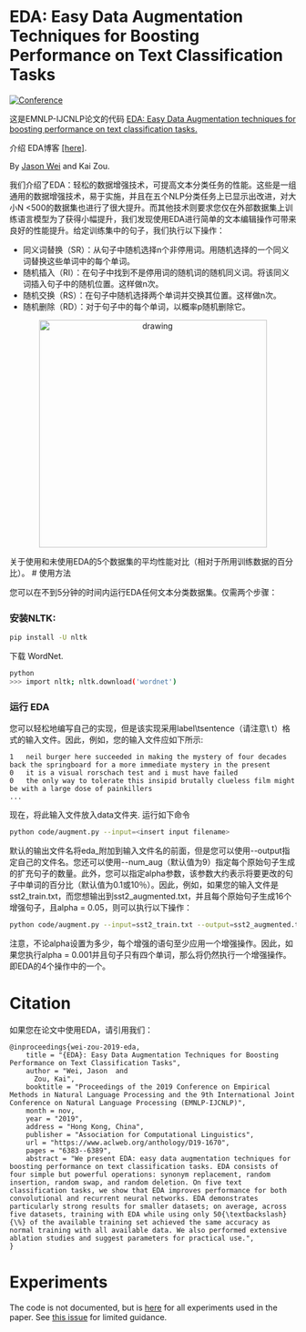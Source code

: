 # EDA: Easy Data Augmentation Techniques for Boosting Performance on Text Classification Tasks
[![Conference](http://img.shields.io/badge/EMNLP-2019-4b44ce.svg)](https://arxiv.org/abs/1901.11196)

这是EMNLP-IJCNLP论文的代码 [EDA: Easy Data Augmentation techniques for boosting performance on text classification tasks.](https://arxiv.org/abs/1901.11196) 

介绍 EDA博客 [[here]](https://medium.com/@jason.20/these-are-the-easiest-data-augmentation-techniques-in-natural-language-processing-you-can-think-of-88e393fd610). 

By [Jason Wei](https://jasonwei20.github.io/research/) and Kai Zou.

我们介绍了EDA：轻松的数据增强技术，可提高文本分类任务的性能。这些是一组通用的数据增强技术，易于实施，并且在五个NLP分类任务上已显示出改进，对大小N <500的数据集也进行了很大提升。而其他技术则要求您仅在外部数据集上训练语言模型为了获得小幅提升，我们发现使用EDA进行简单的文本编辑操作可带来良好的性能提升。给定训练集中的句子，我们执行以下操作：

- 同义词替换（SR）：从句子中随机选择n个非停用词。用随机选择的一个同义词替换这些单词中的每个单词。
- 随机插入（RI）：在句子中找到不是停用词的随机词的随机同义词。将该同义词插入句子中的随机位置。这样做n次。
- 随机交换（RS）：在句子中随机选择两个单词并交换其位置。这样做n次。
- 随机删除（RD）：对于句子中的每个单词，以概率p随机删除它。

<p align="center"> <img src="eda_figure.png" alt="drawing" width="400" class="center"> </p>
关于使用和未使用EDA的5个数据集的平均性能对比（相对于所用训练数据的百分比）。
# 使用方法

您可以在不到5分钟的时间内运行EDA任何文本分类数据集。仅需两个步骤：

### 安装NLTK:

```bash
pip install -U nltk
```

下载 WordNet.
```bash
python
>>> import nltk; nltk.download('wordnet')
```

### 运行 EDA

您可以轻松地编写自己的实现，但是该实现采用label\tsentence（请注意\ t）格式的输入文件。因此，例如，您的输入文件应如下所示:

```
1   neil burger here succeeded in making the mystery of four decades back the springboard for a more immediate mystery in the present 
0   it is a visual rorschach test and i must have failed 
0   the only way to tolerate this insipid brutally clueless film might be with a large dose of painkillers
...
```

现在，将此输入文件放入data文件夹. 运行如下命令 

```bash
python code/augment.py --input=<insert input filename>
```

默认的输出文件名将eda_附加到输入文件名的前面，但是您可以使用--output指定自己的文件名。您还可以使用--num_aug（默认值为9）指定每个原始句子生成的扩充句子的数量。此外，您可以指定alpha参数，该参数大约表示将要更改的句子中单词的百分比（默认值为0.1或10％）。因此，例如，如果您的输入文件是sst2_train.txt，而您想输出到sst2_augmented.txt，并且每个原始句子生成16个增强句子，且alpha = 0.05，则可以执行以下操作：

```bash
python code/augment.py --input=sst2_train.txt --output=sst2_augmented.txt --num_aug=16 --alpha=0.05
```


注意，不论alpha设置为多少，每个增强的语句至少应用一个增强操作。因此，如果您执行alpha = 0.001并且句子只有四个单词，那么将仍然执行一个增强操作。即EDA的4个操作中的一个。

# Citation
如果您在论文中使用EDA，请引用我们：
```
@inproceedings{wei-zou-2019-eda,
    title = "{EDA}: Easy Data Augmentation Techniques for Boosting Performance on Text Classification Tasks",
    author = "Wei, Jason  and
      Zou, Kai",
    booktitle = "Proceedings of the 2019 Conference on Empirical Methods in Natural Language Processing and the 9th International Joint Conference on Natural Language Processing (EMNLP-IJCNLP)",
    month = nov,
    year = "2019",
    address = "Hong Kong, China",
    publisher = "Association for Computational Linguistics",
    url = "https://www.aclweb.org/anthology/D19-1670",
    pages = "6383--6389",
    abstract = "We present EDA: easy data augmentation techniques for boosting performance on text classification tasks. EDA consists of four simple but powerful operations: synonym replacement, random insertion, random swap, and random deletion. On five text classification tasks, we show that EDA improves performance for both convolutional and recurrent neural networks. EDA demonstrates particularly strong results for smaller datasets; on average, across five datasets, training with EDA while using only 50{\textbackslash}{\%} of the available training set achieved the same accuracy as normal training with all available data. We also performed extensive ablation studies and suggest parameters for practical use.",
}
```

# Experiments

The code is not documented, but is [here](https://github.com/jasonwei20/eda_nlp/tree/master/experiments) for all experiments used in the paper. See [this issue](https://github.com/jasonwei20/eda_nlp/issues/10) for limited guidance.



